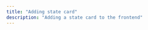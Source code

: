 ```yaml
---
title: "Adding state card"
description: "Adding a state card to the frontend"
---
```


<script>
window.location = 'https://developers.home-assistant.io/docs/en/frontend_add_card.html';
</script>